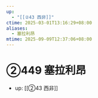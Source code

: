 ```yaml
---
up:
  - "[[②43 西非]]"
ctime: 2025-03-01T13:16:29+08:00
aliases:
  - 塞拉利昂
mtime: 2025-09-09T12:37:06+08:00
---
```


# ②449 塞拉利昂

- up: [[②43 西非]]
